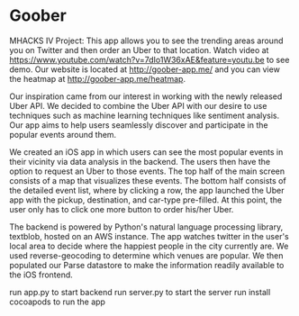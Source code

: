 Goober
======
MHACKS IV Project: This app allows you to see the trending areas around you on Twitter and then order an Uber to that location. Watch video at https://www.youtube.com/watch?v=7dIo1W36xAE&feature=youtu.be to see demo. Our website is located at http://goober-app.me/ and you can view the heatmap at http://goober-app.me/heatmap.

Our inspiration came from our interest in working with the newly released Uber API. We decided to combine the Uber API with our desire to use techniques such as machine learning techniques like sentiment analysis. Our app aims to help users seamlessly discover and participate in the popular events around them.

We created an iOS app in which users can see the most popular events in their vicinity via data analysis in the backend. The users then have the option to request an Uber to those events. The top half of the main screen consists of a map that visualizes these events. The bottom half consists of the detailed event list, where by clicking a row, the app launched the Uber app with the pickup, destination, and car-type pre-filled. At this point, the user only has to click one more button to order his/her Uber.

The backend is powered by Python's natural language processing library, textblob, hosted on an AWS instance. The app watches twitter in the user's local area to decide where the happiest people in the city currently are. We used reverse-geocoding to determine which venues are popular. We then populated our Parse datastore to make the information readily available to the iOS frontend.

run app.py to start backend
run server.py to start the server
run install cocoapods to run the app
